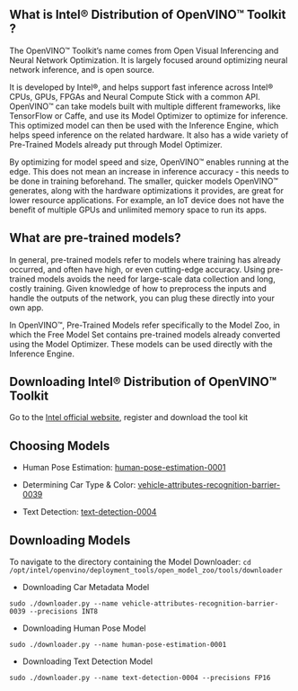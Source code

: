 ## What is Intel® Distribution of OpenVINO™ Toolkit ?

The OpenVINO™ Toolkit’s name comes from Open Visual Inferencing and Neural Network Optimization. It is largely focused around optimizing neural network inference, and is open source.

It is developed by Intel®, and helps support fast inference across Intel® CPUs, GPUs, FPGAs and Neural Compute Stick with a common API. OpenVINO™ can take models built with multiple different frameworks, like TensorFlow or Caffe, and use its Model Optimizer to optimize for inference. This optimized model can then be used with the Inference Engine, which helps speed inference on the related hardware. It also has a wide variety of Pre-Trained Models already put through Model Optimizer.

By optimizing for model speed and size, OpenVINO™ enables running at the edge. This does not mean an increase in inference accuracy - this needs to be done in training beforehand. The smaller, quicker models OpenVINO™ generates, along with the hardware optimizations it provides, are great for lower resource applications. For example, an IoT device does not have the benefit of multiple GPUs and unlimited memory space to run its apps.

## What are pre-trained models?

In general, pre-trained models refer to models where training has already occurred, and often have high, or even cutting-edge accuracy. Using pre-trained models avoids the need for large-scale data collection and long, costly training. Given knowledge of how to preprocess the inputs and handle the outputs of the network, you can plug these directly into your own app.

In OpenVINO™, Pre-Trained Models refer specifically to the Model Zoo, in which the Free Model Set contains pre-trained models already converted using the Model Optimizer. These models can be used directly with the Inference Engine.

## Downloading Intel® Distribution of OpenVINO™ Toolkit

Go to the [Intel official website](https://software.intel.com/content/www/us/en/develop/tools/openvino-toolkit.html), register and download the tool kit

## Choosing Models 

* Human Pose Estimation: [human-pose-estimation-0001](https://docs.openvinotoolkit.org/latest/_models_intel_human_pose_estimation_0001_description_human_pose_estimation_0001.html)

* Determining Car Type & Color: [vehicle-attributes-recognition-barrier-0039](https://docs.openvinotoolkit.org/latest/_models_intel_vehicle_attributes_recognition_barrier_0039_description_vehicle_attributes_recognition_barrier_0039.html)

* Text Detection: [text-detection-0004](https://docs.openvinotoolkit.org/latest/_models_intel_text_detection_0004_description_text_detection_0004.html)

## Downloading Models

To navigate to the directory containing the Model Downloader:
``
cd /opt/intel/openvino/deployment_tools/open_model_zoo/tools/downloader
``

* Downloading Car Metadata Model

``
sudo ./downloader.py --name vehicle-attributes-recognition-barrier-0039 --precisions INT8 
``

* Downloading Human Pose Model

``
sudo ./downloader.py --name human-pose-estimation-0001 
``

* Downloading Text Detection Model

``
sudo ./downloader.py --name text-detection-0004 --precisions FP16 
``

